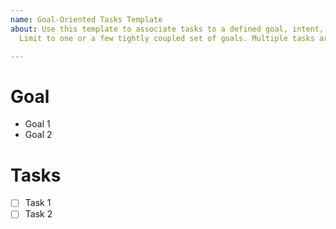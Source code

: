 ```yaml
---
name: Goal-Oriented Tasks Template
about: Use this template to associate tasks to a defined goal, intent, or target outcome.
  Limit to one or a few tightly coupled set of goals. Multiple tasks are ok.

---
```


# Goal
* Goal 1
* Goal 2

# Tasks
- [ ] Task 1
- [ ] Task 2
